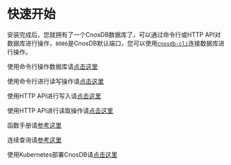 # 快速开始

安装完成后，您就拥有了一个CnosDB数据库了，可以通过命令行或HTTP API对数据库进行操作，`8086`是CnosDB默认端口，您可以使用[`cnosdb-cli`](../guide/cnosdb-cli.md)连接数据库进行操作。

使用命令行操作数据库请[点击这里](../cnosql/ddl.md)

使用命令行进行读写操作请[点击这里](../cnosql/dml.md)

使用HTTP API进行写入请[点击这里](../guide/write.md)

使用HTTP API进行读取操作请[点击这里](../guide/query.md)

函数手册请[参考这里](../cnosql/function.md)

连续查询请[参考这里](../cnosql/countine_query.md)

使用Kubernetes部署CnosDB请[点击这里](../other/kubernetes-deployment.md)


